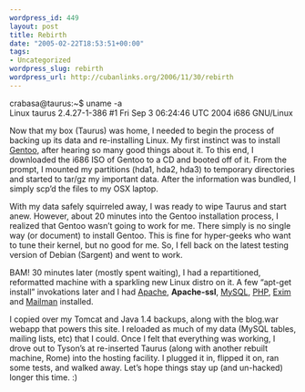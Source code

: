 ```yaml
--- 
wordpress_id: 449
layout: post
title: Rebirth
date: "2005-02-22T18:53:51+00:00"
tags: 
- Uncategorized
wordpress_slug: rebirth
wordpress_url: http://cubanlinks.org/2006/11/30/rebirth
---
```

<div class="terminal">crabasa@taurus:~$ uname -a</span><br/>
Linux taurus 2.4.27-1-386 #1 Fri Sep 3 06:24:46 <span class="caps">UTC 2004</span> i686 <span class="caps">GNU</span>/Linux</div>
<p>Now that my box (Taurus) was home, I needed to begin the process of backing up its data and re-installing Linux.  My first instinct was to install <a href="http://www.gentoo.org">Gentoo</a>, after hearing so many good things about it.  To this end, I downloaded the i686 <span class="caps">ISO</span> of Gentoo to a CD and booted off of it.  From the prompt, I mounted my partitions (hda1, hda2, hda3) to temporary directories and started to tar/gz my important data.  After the information was bundled, I simply scp&#8217;d the files to my <span class="caps">OSX</span> laptop.</p>
<p>With my data safely squirreled away, I was ready to wipe Taurus and start anew.  However, about 20 minutes into the Gentoo installation process, I realized that Gentoo wasn&#8217;t going to work for me.  There simply is no single way (or document) to install Gentoo.  This is fine for hyper-geeks who want to tune their kernel, but no good for me.  So, I fell back on the latest testing version of Debian (Sargent) and went to work.</p>
<p><span class="caps">BAM</span>! 30 minutes later (mostly spent waiting), I had a repartitioned, reformatted machine with a sparkling new Linux distro on it.  A few &#8220;apt-get install&#8221; invokations later and I had
<a href="http://httpd.apache.org/">Apache</a>, <b>Apache-ssl</b>,
<a href="http://www.mysql.org">MySQL</a>,
<a href="http://www.php.net"><span class="caps">PHP</span></a>,
<a href="http://www.exim.org/">Exim</a> and
<a href="http://www.gnu.org/software/mailman/">Mailman</a> installed.</p>
<p>I copied over my Tomcat and Java 1.4 backups, along with the blog.war webapp that powers this site.  I reloaded as much of my data (MySQL tables, mailing lists, etc) that I could.  Once I felt that everything was working, I drove out to Tyson&#8217;s at re-inserted Taurus (along with another rebuilt machine, Rome) into the hosting facility.  I plugged it in, flipped it on, ran some tests, and walked away.  Let&#8217;s hope things stay up (and un-hacked) longer this time.  :)</p>
